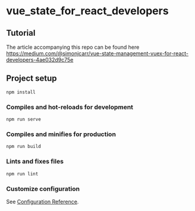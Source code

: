 # vue_state_for_react_developers
## Tutorial
The article accompanying this repo can be found here 
https://medium.com/@simonjcarr/vue-state-management-vuex-for-react-developers-4ae032d9c75e

## Project setup
```
npm install
```

### Compiles and hot-reloads for development
```
npm run serve
```

### Compiles and minifies for production
```
npm run build
```

### Lints and fixes files
```
npm run lint
```

### Customize configuration
See [Configuration Reference](https://cli.vuejs.org/config/).
